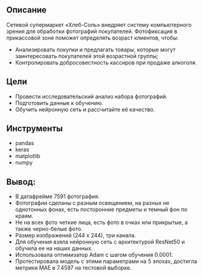 ## Описание
Сетевой супермаркет «Хлеб-Соль» внедряет систему компьютерного зрения для обработки фотографий покупателей. Фотофиксация в прикассовой зоне поможет определять возраст клиентов, чтобы:
* Анализировать покупки и предлагать товары, которые могут заинтересовать покупателей этой возрастной группы;
* Контролировать добросовестность кассиров при продаже алкоголя.

## Цели
* Провести исследовательский анализ набора фотографий.
* Подготовить данные к обучению.
* Обучить нейронную сеть и рассчитайте её качество.

## Инструменты
* pandas
* keras
* matplotlib
* numpy

## Вывод:
* В датафрейме 7591 фотография.
* Фотографии сделаны с разным освещением, на разных не однотонных фонах, есть посторонние предметы и темный фон по краям.
* Не на всех фото четкие лица, есть фото в очках или прикрытые, а также черно-белые фото.
* Размер изображений (244 х 244), три канала.
* Для обучения взяла нейронную сеть с архитектурой ResNet50 и обучила ее на наших данных.
* Использовала оптимизатор Adam с шагом обучения 0.0001.
* Протестировала модель с этими параметрами на 5 эпохах, достигла метрики МАЕ в 7.4597 на тестовой выборке.
